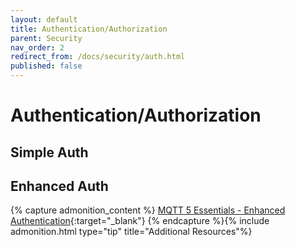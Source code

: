 ```yaml
---
layout: default
title: Authentication/Authorization
parent: Security
nav_order: 2
redirect_from: /docs/security/auth.html
published: false
---
```


# Authentication/Authorization

## Simple Auth

## Enhanced Auth


{% capture admonition_content %}
[MQTT 5 Essentials - Enhanced Authentication](https://www.hivemq.com/blog/mqtt5-essentials-part11-enhanced-authentication/){:target="_blank"}
{% endcapture %}{% include admonition.html type="tip" title="Additional Resources"%}
